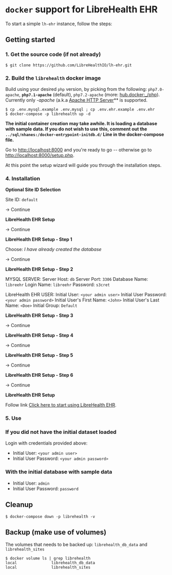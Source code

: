 # `docker` support for LibreHealth EHR

To start a simple `lh-ehr` instance, follow the steps:

## Getting started

### 1. Get the source code (if not already)

    $ git clone https://github.com/LibreHealthIO/lh-ehr.git

### 2. Build the `librehealth` docker image

Build using your desired `php` version, by picking from the following: `php7.0-apache`, **`php7.1-apache`** (default), `php7.2-apache` (more: [hub.docker:_/php](https://hub.docker.com/_/php/)). Currently only *-apache* (a.k.a [Apache HTTP Server](https://httpd.apache.org/)** is supported.

    $ cp .env.mysql.example .env.mysql ; cp .env.ehr.example .env.ehr
    $ docker-compose -p librehealth up -d

**The initial container creation may take awhile. It is loading a database with sample data. If you do not wish to use this, comment out the `../sql/nhanes:/docker-entrypoint-initdb.d/`  Line in the docker-compose file.**

Go to [http://localhost:8000](https://localhost:8000) and you're ready to go -- otherwise go to [http://localhost:8000/setup.php](http://localhost:8000/setup.php).

At this point the setup wizard will guide you through the installation steps.

### 4. Installation

**Optional Site ID Selection**

Site ID: `default`

-> Continue

**LibreHealth EHR Setup**

-> Continue

**LibreHealth EHR Setup - Step 1**

Choose: _I have already created the database_

-> Continue

**LibreHealth EHR Setup - Step 2**

MYSQL SERVER:
Server Host: `db`
Server Port: `3306`
Database Name: `libreehr`
Login Name:	`libreehr`
Password: `s3cret`

LibreHealth EHR USER:
Initial User: `<your admin user>`
Initial User Password: `<your admin password>`
Initial User's First Name: `<John>`
Initial User's Last Name: `<Doe>`
Initial Group: `Default`

**LibreHealth EHR Setup - Step 3**

-> Continue

**LibreHealth EHR Setup - Step 4**

-> Continue

**LibreHealth EHR Setup - Step 5**

-> Continue

**LibreHealth EHR Setup - Step 6**

-> Continue

**LibreHealth EHR Setup**

Follow link [Click here to start using LibreHealth EHR](http://localhost:8000/?site=default).

### 5. Use

### If you did not have the initial dataset loaded

Login with credentials provided above:
* Initial User: `<your admin user>`
* Initial User Password: `<your admin password>`

###  With the initial database with sample data

* Initial User: `admin`
* Initial User Password: `password`

## Cleanup

    $ docker-compose down -p librehealth -v

## Backup (make use of volumes)

The volumes that needs to be backed up: `librehealth_db_data` and `librehealth_sites`

    $ docker volume ls | grep librehealth
    local               librehealth_db_data
    local               librehealth_sites
